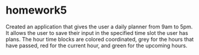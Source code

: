# homework5

<!-- APPLICATION  -->

Created an application that gives the user a daily planner from 9am to 5pm. It allows the user to save their input in the specified time slot the user has plans. The hour time blocks are colored coordinated, grey for the hours that have passed, red for the current hour, and green for the upcoming hours.

